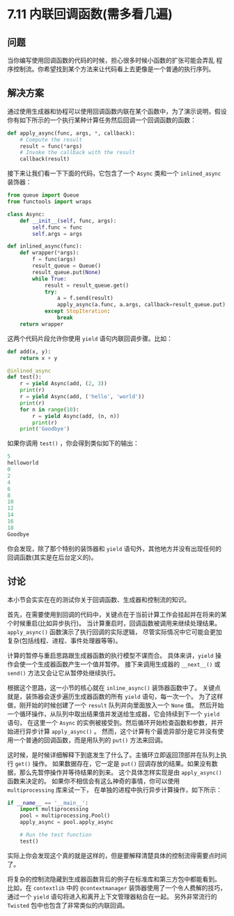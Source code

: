 # 7.11 内联回调函数(需多看几遍)

## 问题

当你编写使用回调函数的代码的时候，担心很多时候小函数的扩张可能会弄乱 程序控制流。你希望找到某个方法来让代码看上去更像是一个普通的执行序列。

## 解决方案

通过使用生成器和协程可以使用回调函数内联在某个函数中，为了演示说明，假设你有如下所示的一个执行某种计算任务然后回调一个回调函数的函数：

```python
def apply_async(func, args, *, callback):
    # Compute the result
    result = func(*args)
    # Invoke the callback with the result
    callback(result)
```

接下来让我们看一下下面的代码，它包含了一个 `Async` 类和一个 `inlined_async` 装饰器：

```python
from queue import Queue
from functools import wraps

class Async:
    def __init__(self, func, args):
        self.func = func
        self.args = args

def inlined_async(func):
    def wrapper(*args):
        f = func(args)
        result_queue = Queue()
        result_queue.put(None)
        while True:
            result = result_queue.get()
            try:
                a = f.send(result)
                apply_async(a.func, a.args, callback=result_queue.put)
            except StopIteration:
                break
    return wrapper
```

这两个代码片段允许你使用 `yield` 语句内联回调步骤。比如：

```python
def add(x, y):
    return x + y

@inlined_async
def test():
    r = yield Async(add, (2, 3))
    print(r)
    r = yield Async(add, ('hello', 'world'))
    print(r)
    for n in range(10):
        r = yield Async(add, (n, n))
        print(r)
    print('Goodbye')
```

如果你调用 `test()` ，你会得到类似如下的输出：

```python
5
helloworld
0
2
4
6
8
10
12
14
16
18
Goodbye
```

你会发现，除了那个特别的装饰器和 `yield` 语句外，其他地方并没有出现任何的回调函数(其实是在后台定义的)。

## 讨论

本小节会实实在在的测试你关于回调函数、生成器和控制流的知识。

首先，在需要使用到回调的代码中，关键点在于当前计算工作会挂起并在将来的某个时候重启(比如异步执行)。 当计算重启时，回调函数被调用来继续处理结果。`apply_async()` 函数演示了执行回调的实际逻辑， 尽管实际情况中它可能会更加复杂(包括线程、进程、事件处理器等等)。

计算的暂停与重启思路跟生成器函数的执行模型不谋而合。 具体来讲，`yield` 操作会使一个生成器函数产生一个值并暂停。 接下来调用生成器的 `__next__()` 或 `send()` 方法又会让它从暂停处继续执行。

根据这个思路，这一小节的核心就在 `inline_async()` 装饰器函数中了。 关键点就是，装饰器会逐步遍历生成器函数的所有 `yield` 语句，每一次一个。 为了这样做，刚开始的时候创建了一个 `result` 队列并向里面放入一个 `None` 值。 然后开始一个循环操作，从队列中取出结果值并发送给生成器，它会持续到下一个 `yield` 语句， 在这里一个 `Async` 的实例被接受到。然后循环开始检查函数和参数，并开始进行异步计算 `apply_async()` 。 然而，这个计算有个最诡异部分是它并没有使用一个普通的回调函数，而是用队列的 `put()` 方法来回调。

这时候，是时候详细解释下到底发生了什么了。主循环立即返回顶部并在队列上执行 `get()` 操作。 如果数据存在，它一定是 `put()` 回调存放的结果。如果没有数据，那么先暂停操作并等待结果的到来。 这个具体怎样实现是由 `apply_async()` 函数来决定的。 如果你不相信会有这么神奇的事情，你可以使用 `multiprocessing` 库来试一下， 在单独的进程中执行异步计算操作，如下所示：

```python
if __name__ == '__main__':
    import multiprocessing
    pool = multiprocessing.Pool()
    apply_async = pool.apply_async

    # Run the test function
    test()
```

实际上你会发现这个真的就是这样的，但是要解释清楚具体的控制流得需要点时间了。

将复杂的控制流隐藏到生成器函数背后的例子在标准库和第三方包中都能看到。 比如，在 `contextlib` 中的 `@contextmanager` 装饰器使用了一个令人费解的技巧， 通过一个 `yield` 语句将进入和离开上下文管理器粘合在一起。 另外非常流行的 `Twisted` 包中也包含了非常类似的内联回调。